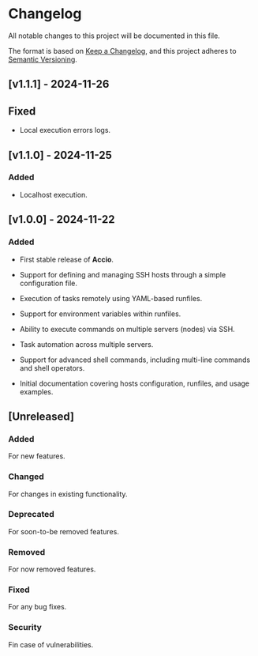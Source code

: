 # Changelog

All notable changes to this project will be documented in this file.

The format is based on [Keep a Changelog](https://keepachangelog.com/en/1.1.0/),
and this project adheres to [Semantic Versioning](https://semver.org/spec/v2.0.0.html).

## [v1.1.1] - 2024-11-26

## Fixed

- Local execution errors logs.

## [v1.1.0] - 2024-11-25

### Added

- Localhost execution.

## [v1.0.0] - 2024-11-22

### Added

- First stable release of **Accio**.

- Support for defining and managing SSH hosts through a simple configuration file.

- Execution of tasks remotely using YAML-based runfiles.

- Support for environment variables within runfiles.

- Ability to execute commands on multiple servers (nodes) via SSH.

- Task automation across multiple servers.

- Support for advanced shell commands, including multi-line commands and shell operators.

- Initial documentation covering hosts configuration, runfiles, and usage examples.

## [Unreleased]

### Added

For new features.

### Changed

For changes in existing functionality.

### Deprecated

For soon-to-be removed features.

### Removed

For now removed features.

### Fixed

For any bug fixes.

### Security

Fin case of vulnerabilities.
